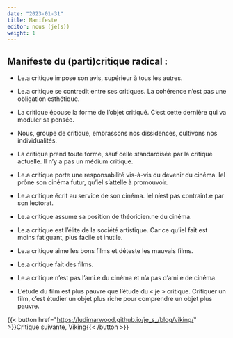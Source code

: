 ```yaml
--- 
date: "2023-01-31"
title: Manifeste
editor: nous (je(s))
weight: 1
---
```



## Manifeste du (parti)critique radical : 

-	Le.a critique impose son avis, supérieur à tous les autres.

-	Le.a critique se contredit entre ses critiques. La cohérence n’est pas une obligation esthétique. 

-	La critique épouse la forme de l’objet critiqué. C’est cette dernière qui va moduler sa pensée. 

-	Nous, groupe de critique, embrassons nos dissidences, cultivons nos individualités. 

-	La critique prend toute forme, sauf celle standardisée par la critique actuelle. Il n’y a pas un médium critique. 

-	Le.a critique porte une responsabilité vis-à-vis du devenir du cinéma. Iel prône son cinéma futur, qu’iel s’attelle à promouvoir.

-	Le.a critique écrit au service de son cinéma. Iel n’est pas contraint.e par son lectorat. 

-	Le.a critique assume sa position de théoricien.ne du cinéma. 

-	Le.a critique est l’élite de la société artistique. Car ce qu’iel fait est moins fatiguant, plus facile et inutile. 

-	Le.a critique aime les bons films et déteste les mauvais films. 

-	Le.a critique fait des films.

-	Le.a critique n’est pas l’ami.e du cinéma et n’a pas d’ami.e de cinéma. 

-	L’étude du film est plus pauvre que l’étude du « je » critique. Critiquer un film, c’est étudier un objet plus riche pour comprendre un objet plus pauvre. 


{{< button href="https://ludimarwood.github.io/je_s_/blog/viking/" >}}Critique suivante, Viking{{< /button >}}
